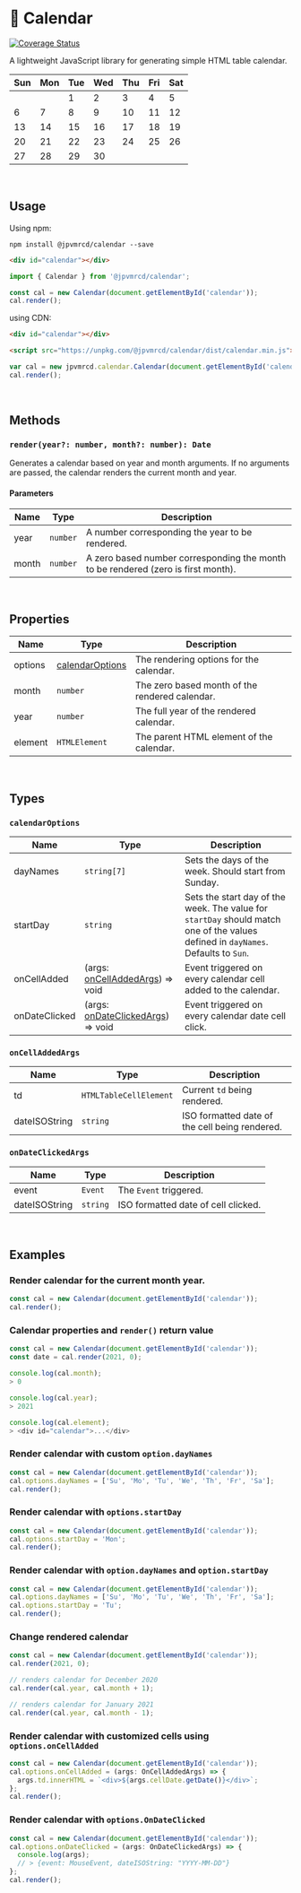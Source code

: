 # 📅 Calendar
[![Coverage Status](https://coveralls.io/repos/github/jpvmrcd/calendar/badge.svg?branch=main)](https://coveralls.io/github/jpvmrcd/calendar?branch=main)

A lightweight JavaScript library for generating simple HTML table calendar.
<table>
  <thead>
    <tr>
      <th>Sun</th>
      <th>Mon</th>
      <th>Tue</th>
      <th>Wed</th>
      <th>Thu</th>
      <th>Fri</th>
      <th>Sat</th>
    </tr>
  </thead>
  <tbody>
    <tr>
      <td></td>
      <td></td>
      <td>1</td>
      <td>2</td>
      <td>3</td>
      <td>4</td>
      <td>5</td>
    </tr>
    <tr>
      <td>6</td>
      <td>7</td>
      <td>8</td>
      <td>9</td>
      <td>10</td>
      <td>11</td>
      <td>12</td>
    </tr>
    <tr>
      <td>13</td>
      <td>14</td>
      <td>15</td>
      <td>16</td>
      <td>17</td>
      <td>18</td>
      <td>19</td>
    </tr>
    <tr>
      <td>20</td>
      <td>21</td>
      <td>22</td>
      <td>23</td>
      <td>24</td>
      <td>25</td>
      <td>26</td>
    </tr>
    <tr>
      <td>27</td>
      <td>28</td>
      <td>29</td>
      <td>30</td>
      <td></td>
      <td></td>
      <td></td>
    </tr>
  </tbody>
</table>

&nbsp;

## Usage

Using npm:
```console
npm install @jpvmrcd/calendar --save
```
```html
<div id="calendar"></div>
```
```typescript
import { Calendar } from '@jpvmrcd/calendar';

const cal = new Calendar(document.getElementById('calendar'));
cal.render();
```

using CDN:
```html
<div id="calendar"></div>

<script src="https://unpkg.com/@jpvmrcd/calendar/dist/calendar.min.js"></script>
```

```javascript
var cal = new jpvmrcd.calendar.Calendar(document.getElementById('calendar'));
cal.render();
```

&nbsp;

## Methods
### `render(year?: number, month?: number): Date`
Generates a calendar based on year and month arguments. If no arguments are passed, the calendar renders the current month and year.

#### Parameters
| Name | Type | Description |
|-|-|-|
| year | `number` | A number corresponding the year to be rendered. |
| month | `number` | A zero based number corresponding the month to be rendered (zero is first month). |

&nbsp;

## Properties
| Name | Type | Description |
|-|-|-|
| options | [calendarOptions](#calendarOptions) | The rendering options for the calendar. |
| month | `number` | The zero based month of the rendered calendar. |
| year | `number` | The full year of the rendered calendar. |
| element | `HTMLElement` | The parent HTML element of the calendar. |

&nbsp;

## Types

### `calendarOptions`

| Name | Type | Description |
|-|-|-|
| dayNames | `string[7]` | Sets the days of the week. Should start from Sunday. |
| startDay | `string` | Sets the start day of the week. The value for `startDay` should match one of the values defined in `dayNames`. Defaults to `Sun`. |
| onCellAdded | (args: [onCellAddedArgs](#onCellAddedArgs)) => void | Event triggered on every calendar cell added to the calendar. |
| onDateClicked | (args: [onDateClickedArgs](#onDateClickedArgs)) => void | Event triggered on every calendar date cell click. |

### `onCellAddedArgs`
| Name | Type | Description |
|-|-|-|
| td | `HTMLTableCellElement` | Current `td` being rendered. |
| dateISOString | `string` | ISO formatted date of the cell being rendered. |

### `onDateClickedArgs`
| Name | Type | Description |
|-|-|-|
| event | `Event` | The `Event` triggered. |
| dateISOString | `string` | ISO formatted date of cell clicked. |

&nbsp;

## Examples
### Render calendar for the current month year.
```typescript
const cal = new Calendar(document.getElementById('calendar'));
cal.render();
```

### Calendar properties and `render()` return value
```typescript
const cal = new Calendar(document.getElementById('calendar'));
const date = cal.render(2021, 0);

console.log(cal.month);
> 0

console.log(cal.year);
> 2021

console.log(cal.element);
> <div id="calendar">...</div>
```

### Render calendar with custom `option.dayNames`
```typescript
const cal = new Calendar(document.getElementById('calendar'));
cal.options.dayNames = ['Su', 'Mo', 'Tu', 'We', 'Th', 'Fr', 'Sa'];
cal.render();
```

### Render calendar with `options.startDay`
```typescript
const cal = new Calendar(document.getElementById('calendar'));
cal.options.startDay = 'Mon';
cal.render();
```

### Render calendar with `option.dayNames` and `option.startDay`
```typescript
const cal = new Calendar(document.getElementById('calendar'));
cal.options.dayNames = ['Su', 'Mo', 'Tu', 'We', 'Th', 'Fr', 'Sa'];
cal.options.startDay = 'Tu';
cal.render();
```

### Change rendered calendar
```typescript
const cal = new Calendar(document.getElementById('calendar'));
cal.render(2021, 0);

// renders calendar for December 2020
cal.render(cal.year, cal.month + 1);

// renders calendar for January 2021
cal.render(cal.year, cal.month - 1);
```

### Render calendar with customized cells using `options.onCellAdded`
```typescript
const cal = new Calendar(document.getElementById('calendar'));
cal.options.onCellAdded = (args: OnCellAddedArgs) => {
  args.td.innerHTML = `<div>${args.cellDate.getDate()}</div>`;
};
cal.render();
```


### Render calendar with `options.OnDateClicked`
```typescript
const cal = new Calendar(document.getElementById('calendar'));
cal.options.onDateClicked = (args: OnDateClickedArgs) => {
  console.log(args);
  // > {event: MouseEvent, dateISOString: "YYYY-MM-DD"}
};
cal.render();
```
